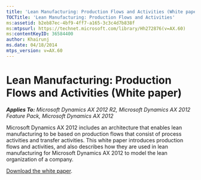 ```yaml
---
title: 'Lean Manufacturing: Production Flows and Activities (White paper)'
TOCTitle: 'Lean Manufacturing: Production Flows and Activities'
ms:assetid: b2eb87ec-4bf9-4ff7-a165-3c3c4d7b838f
ms:mtpsurl: https://technet.microsoft.com/library/Hh272876(v=AX.60)
ms:contentKeyID: 36584400
author: Khairunj
ms.date: 04/18/2014
mtps_version: v=AX.60
---
```


# Lean Manufacturing: Production Flows and Activities (White paper) 


_**Applies To:** Microsoft Dynamics AX 2012 R2, Microsoft Dynamics AX 2012 Feature Pack, Microsoft Dynamics AX 2012_

Microsoft Dynamics AX 2012 includes an architecture that enables lean manufacturing to be based on production flows that consist of process activities and transfer activities. This white paper introduces production flows and activities, and also describes how they are used in lean manufacturing for Microsoft Dynamics AX 2012 to model the lean organization of a company.

[Download the white paper](http://go.microsoft.com/fwlink/?linkid=213164).

  


